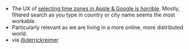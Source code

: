 - The UX of [selecting time zones in Apple & Google is horrible](http://www.gregoryschmidt.ca/writing/timezone-ux-problems). Mostly, filtered search as you type in country or city name seems the most workable.
- Particularly relevant as we are living in a more online, more distributed world.
- via [@derrickreimer](https://twitter.com/derrickreimer/status/1366160034334466049)

